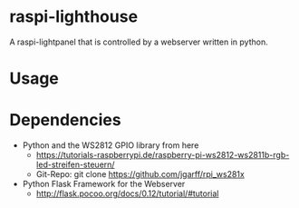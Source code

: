 # raspi-lighthouse
A raspi-lightpanel that is controlled by a webserver written in python.

# Usage
<pending>

# Dependencies

  - Python and the WS2812 GPIO library from here
    * https://tutorials-raspberrypi.de/raspberry-pi-ws2812-ws2811b-rgb-led-streifen-steuern/
	* Git-Repo: git clone https://github.com/jgarff/rpi_ws281x
  - Python Flask Framework for the Webserver
    * http://flask.pocoo.org/docs/0.12/tutorial/#tutorial
	
	
